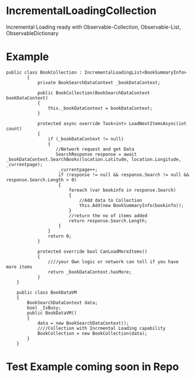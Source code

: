 # IncrementalLoadingCollection
Incremental Loading ready with Observable-Collection, Observable-List, ObservableDictionary

# Example

    public class BookCollection : IncrementalLoadingList<BookSummaryInfo>
            {
                private BookSearchDataContext _bookDataContext;
    
                public BookCollection(BookSearchDataContext bookDataContext)
                {
                    this._bookDataContext = bookDataContext;
                }
    
                protected async override Task<int> LoadNextItemsAsync(int count)
                {
                    if (_bookDataContext != null)
                    {
                       //Network request and get Data
                       SearchResponse response = await _bookDataContext.SearchBooks(location.Latitude, location.Longitude, _currentpage);
                        _currentpage++;
                        if (response != null && response.Search != null && response.Search.Length > 0)
                        {
                            foreach (var bookinfo in response.Search)
                            {
                                //Add data to Collection
                                this.Add(new BookSummaryInfo(bookinfo));
                            }
                            //return the no of items added
                            return response.Search.Length;
                        }
                    }
                    return 0;
                }
            
                protected override bool CanLoadMoreItems()
                {
                    ////your Own logic or network can tell if you have more items
                    return _bookDataContext.hasMore;
                }
        }

        public class BookDataVM
        {
            BookSearchDataContext data;
            bool _IsBusy;
            public BookDataVM()
            {
                data = new BookSearchDataContext();
                ////Collection with Incrmental Loading capability
                BookCollection = new BookCollection(data);
            }
        }  

# Test Example coming soon in Repo
